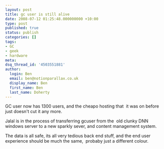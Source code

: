 ```yaml
---
layout: post
title: gc user is still alive
date: 2008-07-12 01:25:48.000000000 +10:00
type: post
published: true
status: publish
categories: []
tags:
- GC
- geek
- hardware
meta:
dsq_thread_id: '4503551881'
author:
  login: Ben
  email: ben@notionparallax.co.uk
  display_name: Ben
  first_name: Ben
  last_name: Doherty
---
```

<p>GC user now has 1300 users, and the cheapo hosting that  it was on before just doesn't cut it any more.</p>
<p>Jalal is in the process of transferring gcuser from the  old clunky DNN windows server to a new sparkly sever, and content management system.</p>
<p>The data is all safe, its all very tedious back end stuff, and the end user experience should be much the same,  probaby just a different colour.</p>
